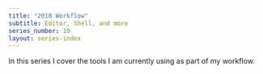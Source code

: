 ```yaml
---
title: "2018 Workflow"
subtitle: Editor, Shell, and more
series_number: 19
layout: series-index
---
```

In this series I cover the tools I am currently using as part of my workflow.